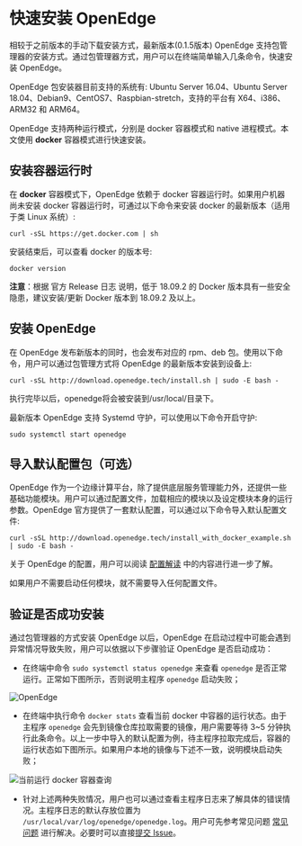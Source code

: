 # 快速安装 OpenEdge

相较于之前版本的手动下载安装方式，最新版本(0.1.5版本) OpenEdge 支持包管理器的安装方式。通过包管理器方式，用户可以在终端简单输入几条命令，快速安装 OpenEdge。

OpenEdge 包安装器目前支持的系统有: Ubuntu Server 16.04、Ubuntu Server 18.04、Debian9、CentOS7、Raspbian-stretch，支持的平台有 X64、i386、ARM32 和 ARM64。

OpenEdge 支持两种运行模式，分别是 docker 容器模式和 native 进程模式。本文使用 **docker** 容器模式进行快速安装。

## 安装容器运行时

在 **docker** 容器模式下，OpenEdge 依赖于 docker 容器运行时。如果用户机器尚未安装 docker 容器运行时，可通过以下命令来安装 docker 的最新版本（适用于类 Linux 系统）:

```shell
curl -sSL https://get.docker.com | sh
```

安装结束后，可以查看 docker 的版本号:

```shell
docker version
```

**注意**：根据 官方 Release 日志 说明，低于 18.09.2 的 Docker 版本具有一些安全隐患，建议安装/更新 Docker 版本到 18.09.2 及以上。

## 安装 OpenEdge

在 OpenEdge 发布新版本的同时，也会发布对应的 rpm、deb 包。使用以下命令，用户可以通过包管理方式将 OpenEdge 的最新版本安装到设备上:

```shell
curl -sSL http://download.openedge.tech/install.sh | sudo -E bash -
```

执行完毕以后，openedge将会被安装到/usr/local/目录下。

最新版本 OpenEdge 支持 Systemd 守护，可以使用以下命令开启守护:

```shell
sudo systemctl start openedge
```

## 导入默认配置包（可选）

OpenEdge 作为一个边缘计算平台，除了提供底层服务管理能力外，还提供一些基础功能模块。用户可以通过配置文件，加载相应的模块以及设定模块本身的运行参数。OpenEdge 官方提供了一套默认配置，可以通过以下命令导入默认配置文件:

```shell
curl -sSL http://download.openedge.tech/install_with_docker_example.sh | sudo -E bash -
```

关于 OpenEdge 的配置，用户可以阅读 [配置解读](../tutorials/Config-interpretation.md) 中的内容进行进一步了解。

如果用户不需要启动任何模块，就不需要导入任何配置文件。

## 验证是否成功安装

通过包管理器的方式安装 OpenEdge 以后，OpenEdge 在启动过程中可能会遇到异常情况导致失败，用户可以依据以下步骤验证 OpenEdge 是否启动成功：

- 在终端中命令 `sudo systemctl status openedge` 来查看 `openedge` 是否正常运行。正常如下图所示，否则说明主程序 `openedge` 启动失败；

![OpenEdge](../../images/setup/openedge-systemctl-status.png)

- 在终端中执行命令 `docker stats` 查看当前 docker 中容器的运行状态。由于主程序 `openedge` 会先到镜像仓库拉取需要的镜像，用户需要等待 3~5 分钟执行此条命令。以上一步中导入的默认配置为例，待主程序拉取完成后，容器的运行状态如下图所示。如果用户本地的镜像与下述不一致，说明模块启动失败；

![当前运行 docker 容器查询](../../images/setup/docker-stats.png)

- 针对上述两种失败情况，用户也可以通过查看主程序日志来了解具体的错误情况。主程序日志的默认存放位置为 `/usr/local/var/log/openedge/openedge.log`。用户可先参考常见问题 [常见问题](../FAQ.md) 进行解决。必要时可以直接[提交 Issue](https://github.com/baidu/openedge/issues)。
